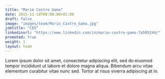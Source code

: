 ```yaml
---
title: "Mario Castro Gama"
date: 2015-11-18T00:00:00+01:00
draft: false
image: "images/team/Mario_Castro_Gama.jpg"
jobtitle: "CEO"
linkedinurl: "https://www.linkedin.com/in/mario-castro-gama-7a585244/"
promoted: true
weight: 1
layout: team
---
```


Lorem ipsum dolor sit amet, consectetur adipiscing elit, sed do eiusmod tempor incididunt ut labore et dolore magna aliqua. Bibendum arcu vitae elementum curabitur vitae nunc sed. Tortor at risus viverra adipiscing at in.
